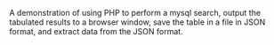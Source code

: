 A demonstration of using PHP to perform a mysql search, output the tabulated results to a browser window, save the table in a file in JSON format, and extract data from the 
JSON format. 
